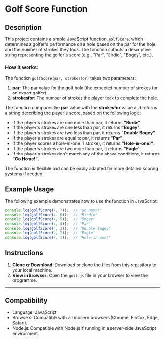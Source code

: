# Golf Score Function

## Description

This project contains a simple JavaScript function, `golfScore`, which determines a golfer's performance on a hole based on the par for the hole and the number of strokes they took. The function outputs a descriptive string representing the golfer's score (e.g., "Par", "Birdie", "Bogey", etc.).

### How it works:
The function `golfScore(par, strokesfor)` takes two parameters:
1. **par**: The par value for the golf hole (the expected number of strokes for an expert golfer).
2. **strokesfor**: The number of strokes the player took to complete the hole.

The function compares the **par** value with the **strokesfor** value and returns a string describing the player's score, based on the following logic:
- If the player's strokes are one more than par, it returns **"Birdie"**.
- If the player's strokes are one less than par, it returns **"Bogey"**.
- If the player's strokes are two less than par, it returns **"Double Bogey"**.
- If the player's strokes are equal to par, it returns **"Par"**.
- If the player scores a hole-in-one (1 stroke), it returns **"Hole-in-one!"**.
- If the player's strokes are two more than par, it returns **"Eagle"**.
- If the player's strokes don't match any of the above conditions, it returns **"Go Home!"**.

The function is flexible and can be easily adapted for more detailed scoring systems if needed.

## Example Usage

The following example demonstrates how to use the function in JavaScript:

```javascript
console.log(golfScore(4, 7));  // "Go Home!"
console.log(golfScore(4, 6));  // "Birdie"
console.log(golfScore(4, 5));  // "Bogey"
console.log(golfScore(4, 4));  // "Par"
console.log(golfScore(4, 3));  // "Double Bogey"
console.log(golfScore(4, 2));  // "Eagle"
console.log(golfScore(4, 1));  // "Hole-in-one!"
```
## Instructions
1. **Clone or Download:** Download or clone the files from this repository to your local machine.
2. **View in Browser:** Open the `golf.js` file in your browser to view the programme.

---

## Compatibility
- Language: JavaScript
- Browsers: Compatible with all modern browsers (Chrome, Firefox, Edge, Safari).
- Node.js: Compatible with Node.js if running in a server-side JavaScript environment.
